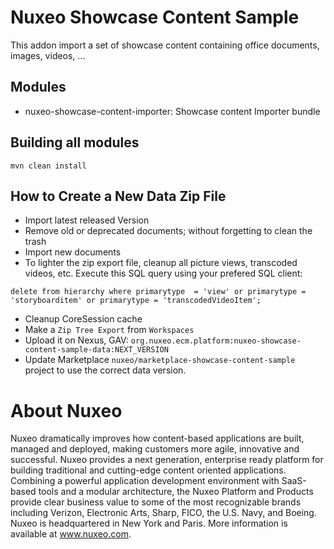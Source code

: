 # Nuxeo Showcase Content Sample

This addon import a set of showcase content containing office documents, images, videos, ...

## Modules

- nuxeo-showcase-content-importer: Showcase content Importer bundle

## Building all modules

    mvn clean install

## How to Create a New Data Zip File

- Import latest released Version
- Remove old or deprecated documents; without forgetting to clean the trash
- Import new documents
- To lighter the zip export file, cleanup all picture views, transcoded videos, etc. Execute this SQL query using your prefered SQL client:
```
delete from hierarchy where primarytype  = 'view' or primarytype = 'storyboarditem' or primarytype = 'transcodedVideoItem';
```
- Cleanup CoreSession cache
- Make a `Zip Tree Export` from `Workspaces`
- Upload it on Nexus, GAV: `org.nuxeo.ecm.platform:nuxeo-showcase-content-sample-data:NEXT_VERSION`
- Update Marketplace `nuxeo/marketplace-showcase-content-sample` project to use the correct data version.

# About Nuxeo

Nuxeo dramatically improves how content-based applications are built, managed and deployed, making customers more agile, innovative and successful. Nuxeo provides a next generation, enterprise ready platform for building traditional and cutting-edge content oriented applications. Combining a powerful application development environment with SaaS-based tools and a modular architecture, the Nuxeo Platform and Products provide clear business value to some of the most recognizable brands including Verizon, Electronic Arts, Sharp, FICO, the U.S. Navy, and Boeing. Nuxeo is headquartered in New York and Paris. More information is available at www.nuxeo.com.
